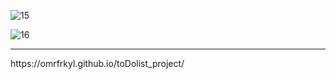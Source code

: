 ![15](https://user-images.githubusercontent.com/93818418/162626663-f5379153-187c-4e6b-bb77-ebf029b48166.png)

![16](https://user-images.githubusercontent.com/93818418/162626627-0eccfca8-6253-4348-9b99-473b63643a63.png)

<hr>
https://omrfrkyl.github.io/toDolist_project/
